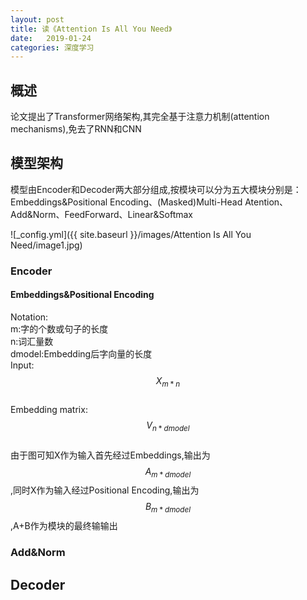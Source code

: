 ```yaml
---
layout: post
title: 读《Attention Is All You Need》
date:   2019-01-24
categories: 深度学习
---
```

## 概述
论文提出了Transformer网络架构,其完全基于注意力机制(attention mechanisms),免去了RNN和CNN

## 模型架构
模型由Encoder和Decoder两大部分组成,按模块可以分为五大模块分别是：Embeddings&Positional Encoding、(Masked)Multi-Head Atention、Add&Norm、FeedForward、Linear&Softmax  

![_config.yml]({{ site.baseurl }}/images/Attention Is All You Need/image1.jpg)
### Encoder
#### Embeddings&Positional Encoding
Notation:  
m:字的个数或句子的长度  
n:词汇量数  
dmodel:Embedding后字向量的长度  
Input: $$X_{m*n}$$  
Embedding matrix: $$V_{n*dmodel}$$  
由于图可知X作为输入首先经过Embeddings,输出为$$A_{m*dmodel}$$,同时X作为输入经过Positional Encoding,输出为$$B_{m*dmodel}$$,A+B作为模块的最终输输出


### Add&Norm
###
## Decoder

